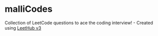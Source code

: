# malliCodes
Collection of LeetCode questions to ace the coding interview! - Created using [LeetHub v3](https://github.com/raphaelheinz/LeetHub-3.0)
